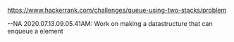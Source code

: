 https://www.hackerrank.com/challenges/queue-using-two-stacks/problem


--NA 2020.07.13.09.05.41AM: Work on making a datastructure that can enqueue a element